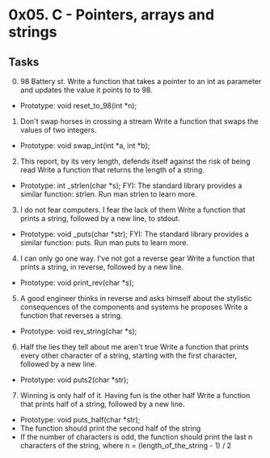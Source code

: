 # 0x05. C - Pointers, arrays and strings
## Tasks
0. 98 Battery st.
Write a function that takes a pointer to an int as parameter and updates the value it points to to 98.
- Prototype: void reset_to_98(int *n);
1. Don't swap horses in crossing a stream
Write a function that swaps the values of two integers.
- Prototype: void swap_int(int *a, int *b);
2. This report, by its very length, defends itself against the risk of being read
Write a function that returns the length of a string.
- Prototype: int _strlen(char *s);
FYI: The standard library provides a similar function: strlen. Run man strlen to learn more.
3. I do not fear computers. I fear the lack of them
Write a function that prints a string, followed by a new line, to stdout.
- Prototype: void _puts(char *str);
FYI: The standard library provides a similar function: puts. Run man puts to learn more.
4. I can only go one way. I've not got a reverse gear
Write a function that prints a string, in reverse, followed by a new line.
- Prototype: void print_rev(char *s);
5. A good engineer thinks in reverse and asks himself about the stylistic consequences of the components and systems he proposes
Write a function that reverses a string.
- Prototype: void rev_string(char *s);
6. Half the lies they tell about me aren't true
Write a function that prints every other character of a string, starting with the first character, followed by a new line.
- Prototype: void puts2(char *str);
7. Winning is only half of it. Having fun is the other half
Write a function that prints half of a string, followed by a new line.
- Prototype: void puts_half(char *str);
- The function should print the second half of the string
- If the number of characters is odd, the function should print the last n characters of the string, where n = (length_of_the_string - 1) / 2
